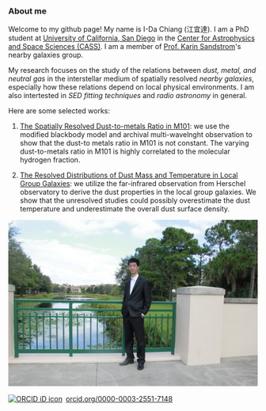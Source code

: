 ### About me
Welcome to my github page! My name is I-Da Chiang (江宜達). I am a PhD student at <a href="https://ucsd.edu/" target="_blank">University of California, San Diego</a> in the <a href="http://cass.ucsd.edu/index.php/Main_Page" target="_blank">Center for Astrophysics and Space Sciences (CASS)</a>. I am a member of <a href="http://karinsandstrom.github.io/" target="_blank">Prof. Karin Sandstrom</a>'s nearby galaxies group.

My research focuses on the study of the relations between *dust, metal, and neutral gas* in the interstellar medium of
spatially resolved *nearby galaxies*, especially how these relations depend on local physical environments. I am also intertested in *SED fitting techniques* and *radio astronomy* in general.

Here are some selected works:
1. <a href="https://iopscience.iop.org/article/10.3847/1538-4357/aadc5f/meta" target="_blank">The Spatially Resolved Dust-to-metals Ratio in M101</a>: we use the modified blackbody model and archival multi-wavelnght observation to show that the dust-to metals ratio in M101 is not constant. The varying dust-to-metals ratio in M101 is highly correlated to the molecular hydrogen fraction.

2. <a href="https://arxiv.org/abs/1902.08629" target="_blank">The Resolved Distributions of Dust Mass and Temperature in Local Group Galaxies</a>: we utilize the far-infrared observation from Herschel observatory to derive the dust properties in the local group galaxies. We show that the unresolved studies could possibly overestimate the dust temperature and underestimate the overall dust surface density.

[Photo]: IMG_9852.jpg
![MyPhoto][Photo]

<a href="https://orcid.org/0000-0003-2551-7148" target="orcid.widget" rel="noopener noreferrer" style="vertical-align:top;"><img src="https://orcid.org/sites/default/files/images/orcid_16x16.png" style="width:1em;margin-right:.5em;" alt="ORCID iD icon">orcid.org/0000-0003-2551-7148</a>
